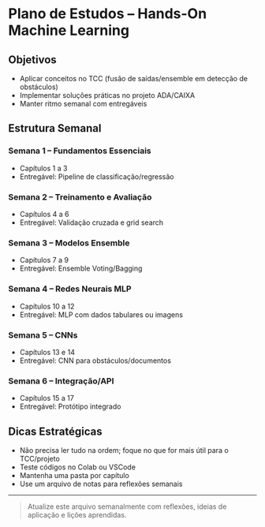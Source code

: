 # Plano de Estudos – Hands-On Machine Learning

## Objetivos
- Aplicar conceitos no TCC (fusão de saídas/ensemble em detecção de obstáculos)
- Implementar soluções práticas no projeto ADA/CAIXA
- Manter ritmo semanal com entregáveis

## Estrutura Semanal

### Semana 1 – Fundamentos Essenciais
- Capítulos 1 a 3
- Entregável: Pipeline de classificação/regressão

### Semana 2 – Treinamento e Avaliação
- Capítulos 4 a 6
- Entregável: Validação cruzada e grid search

### Semana 3 – Modelos Ensemble
- Capítulos 7 a 9
- Entregável: Ensemble Voting/Bagging

### Semana 4 – Redes Neurais MLP
- Capítulos 10 a 12
- Entregável: MLP com dados tabulares ou imagens

### Semana 5 – CNNs
- Capítulos 13 e 14
- Entregável: CNN para obstáculos/documentos

### Semana 6 – Integração/API
- Capítulos 15 a 17
- Entregável: Protótipo integrado

## Dicas Estratégicas
- Não precisa ler tudo na ordem; foque no que for mais útil para o TCC/projeto
- Teste códigos no Colab ou VSCode
- Mantenha uma pasta por capítulo
- Use um arquivo de notas para reflexões semanais

---

> Atualize este arquivo semanalmente com reflexões, ideias de aplicação e lições aprendidas.
